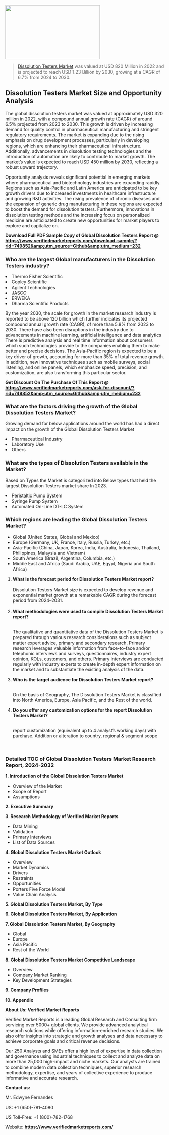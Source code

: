 
<img src="https://ffe5etoiles.com/wp-content/uploads/2024/12/MST1-300x171.png" alt="" width="300" height="171" class="alignnone size-medium wp-image-20088" /><blockquote><p><p><a href="https://www.verifiedmarketreports.com/download-sample/?rid=749852&utm_source=Github&utm_medium=232" target="_blank">Dissolution Testers Market</a> was valued at USD 820 Million in 2022 and is projected to reach USD 1.23 Billion by 2030, growing at a CAGR of 6.7% from 2024 to 2030.</p></blockquote><p><h2>Dissolution Testers Market Size and Opportunity Analysis</h2><p>The global dissolution testers market was valued at approximately USD 320 million in 2022, with a compound annual growth rate (CAGR) of around 6.5% projected from 2023 to 2030. This growth is driven by increasing demand for quality control in pharmaceutical manufacturing and stringent regulatory requirements. The market is expanding due to the rising emphasis on drug development processes, particularly in developing regions, which are enhancing their pharmaceutical infrastructure. Additionally, advancements in dissolution testing technologies and the introduction of automation are likely to contribute to market growth. The market’s value is expected to reach USD 450 million by 2030, reflecting a robust upward trajectory.</p><p>Opportunity analysis reveals significant potential in emerging markets where pharmaceutical and biotechnology industries are expanding rapidly. Regions such as Asia-Pacific and Latin America are anticipated to be key growth drivers due to increased investments in healthcare infrastructure and growing R&D activities. The rising prevalence of chronic diseases and the expansion of generic drug manufacturing in these regions are expected to boost the demand for dissolution testers. Furthermore, innovations in dissolution testing methods and the increasing focus on personalized medicine are anticipated to create new opportunities for market players to explore and capitalize on.</p></p><p class=""><strong>Download Full PDF Sample Copy of Global Dissolution Testers Report @ <a href="https://www.verifiedmarketreports.com/download-sample/?rid=749852&amp;utm_source=Github&amp;utm_medium=232" target="_blank">https://www.verifiedmarketreports.com/download-sample/?rid=749852&amp;utm_source=Github&amp;utm_medium=232</a></strong></p><h3 id="" class="">Who are the largest Global manufacturers in the Dissolution Testers industry?</h3><p><li>Thermo Fisher Scientific</li><li> Copley Scientific</li><li> Agilent Technologies</li><li> JASCO</li><li> ERWEKA</li><li> Dharma Scientific Products</li></p><div class=""><div class="" dir="" data-message-author-role="" data-message-id="" data-message-model-slug=""><div class=""><div class=""><div class=""><div class="" dir="" data-message-author-role="" data-message-id="" data-message-model-slug=""><div class=""><div class=""><p>By the year 2030, the scale for growth in the market research industry is reported to be above 120 billion which further indicates its projected compound annual growth rate (CAGR), of more than 5.8% from 2023 to 2030. There have also been disruptions in the industry due to advancements in machine learning, artificial intelligence and data analytics There is predictive analysis and real time information about consumers which such technologies provide to the companies enabling them to make better and precise decisions. The Asia-Pacific region is expected to be a key driver of growth, accounting for more than 35% of total revenue growth. In addition, new innovative techniques such as mobile surveys, social listening, and online panels, which emphasize speed, precision, and customization, are also transforming this particular sector.</p><p><strong>Get Discount On The Purchase Of This Report @&nbsp; <a href="https://www.verifiedmarketreports.com/ask-for-discount/?rid=749852&amp;utm_source=Github&amp;utm_medium=232" target="_blank">https://www.verifiedmarketreports.com/ask-for-discount/?rid=749852&amp;utm_source=Github&amp;utm_medium=232</a></strong></p></div></div></div></div></div></div></div></div><h3 id="" class="">What are the factors driving the growth of the Global Dissolution Testers Market?</h3><p id="" class="">Growing demand for below applications around the world has had a direct impact on the growth of the Global Dissolution Testers Market</p><p id="" class=""><li>Pharmaceutical Industry</li><li> Laboratory Use</li><li> Others</li></p><h3 id="" class="">What are the types of Dissolution Testers available in the Market?</h3><p id="" class="">Based on Types the Market is categorized into Below types that held the largest Dissolution Testers market share In 2023.</p><p id="" class=""><li>Peristaltic Pump System</li><li> Syringe Pump System</li><li> Automated On-Line DT-LC System</li></p><h3 id="" class="">Which regions are leading the Global Dissolution Testers Market?</h3><ul><li>Global (United States, Global and Mexico)</li><li>Europe (Germany, UK, France, Italy, Russia, Turkey, etc.)</li><li>Asia-Pacific (China, Japan, Korea, India, Australia, Indonesia, Thailand, Philippines, Malaysia and Vietnam)</li><li>South America (Brazil, Argentina, Columbia, etc.)</li><li>Middle East and Africa (Saudi Arabia, UAE, Egypt, Nigeria and South Africa)</li></ul><p><ol><li><strong>What is the forecast period for Dissolution Testers Market report?<br /></strong><br /><span data-sheets-root="1" data-sheets-value="{&quot;1&quot;:2,&quot;2&quot;:&quot;XXXX size is expected to develop revenue and exponential market growth at a remarkable CAGR during the forecast period from 2024&ndash;2030.&quot;}" data-sheets-userformat="{&quot;2&quot;:12674,&quot;4&quot;:{&quot;1&quot;:2,&quot;2&quot;:16776960},&quot;10&quot;:2,&quot;11&quot;:0,&quot;15&quot;:&quot;Arial&quot;,&quot;16&quot;:12}">Dissolution Testers Market size is expected to develop revenue and exponential market growth at a remarkable CAGR during the forecast period from 2024&ndash;2031.</span><br /><br /></li><li><strong>What methodologies were used to compile Dissolution Testers Market report?<br /><br /></strong><p>The qualitative and quantitative data of the&nbsp;Dissolution Testers Market is prepared through various research considerations such as subject matter expert advice, primary and secondary research. Primary research leverages valuable information from face-to-face and/or telephonic interviews and surveys, questionnaires, industry expert opinion, KOLs, customers, and others. Primary interviews are conducted regularly with industry experts to create in-depth expert information on the market and to substantiate the existing analysis of the data.&nbsp;</p></li><li><strong>Who is the target audience for Dissolution Testers Market report?<br /><br /></strong><p>On the basis of Geography, The&nbsp;Dissolution Testers Market is classified into North America, Europe, Asia Pacific, and the Rest of the world.</p></li><li><strong>Do you offer any customization options for the report Dissolution Testers Market?<br /><br /></strong><p>report customization (equivalent up to 4 analyst&rsquo;s working days) with purchase. Addition or alteration to country, regional &amp; segment scope</p><p>&nbsp;</p></li></ol></p><h3 id="" class="">Detailed TOC of Global Dissolution Testers Market Research Report, 2024-2032</h3><p id="" class=""><strong>1. Introduction of the Global Dissolution Testers Market</strong></p><ul><li>Overview of the Market</li><li>Scope of Report</li><li>Assumptions</li></ul><p id="" class=""><strong>2. Executive Summary</strong></p><p id="" class=""><strong>3. Research Methodology of&nbsp;Verified Market Reports</strong></p><ul><li>Data Mining</li><li>Validation</li><li>Primary Interviews</li><li>List of Data Sources</li></ul><p id="" class=""><strong>4. Global Dissolution Testers Market Outlook</strong></p><ul><li>Overview</li><li>Market Dynamics</li><li>Drivers</li><li>Restraints</li><li>Opportunities</li><li>Porters Five Force Model</li><li>Value Chain Analysis</li></ul><p id="" class=""><strong>5. Global Dissolution Testers Market, By&nbsp;Type</strong></p><p id="" class=""><strong>6. Global Dissolution Testers Market, By Application</strong></p><p id="" class=""><strong>7. Global Dissolution Testers Market, By Geography</strong></p><ul><li>Global</li><li>Europe</li><li>Asia Pacific</li><li>Rest of the World</li></ul><p id="" class=""><strong>8. Global Dissolution Testers Market Competitive Landscape</strong></p><ul><li>Overview</li><li>Company Market Ranking</li><li>Key Development Strategies</li></ul><p id="" class=""><strong>9. Company Profiles</strong></p><p id="" class=""><strong>10. Appendix</strong></p><p id="" class=""><strong>About Us: Verified Market Reports</strong></p><p id="" class="">Verified Market Reports is a leading Global Research and Consulting firm servicing over 5000+ global clients. We provide advanced analytical research solutions while offering information-enriched research studies. We also offer insights into strategic and growth analyses and data necessary to achieve corporate goals and critical revenue decisions.</p><p id="" class="">Our 250 Analysts and SMEs offer a high level of expertise in data collection and governance using industrial techniques to collect and analyze data on more than 25,000 high-impact and niche markets. Our analysts are trained to combine modern data collection techniques, superior research methodology, expertise, and years of collective experience to produce informative and accurate research.</p><p id="" class=""><strong>Contact us:</strong></p><p id="" class="">Mr. Edwyne Fernandes</p><p id="" class="">US: +1 (650)-781-4080</p><p id="" class="">US Toll-Free: +1 (800)-782-1768</p><p id="" class="">Website: <a target="" data-test-app-aware-link=""><strong>https://www.verifiedmarketreports.com/</strong></a></p>

